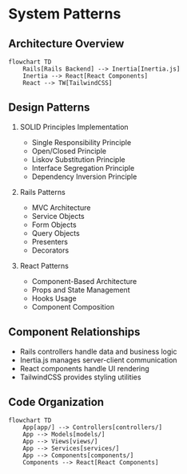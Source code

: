 # System Patterns

## Architecture Overview
```mermaid
flowchart TD
    Rails[Rails Backend] --> Inertia[Inertia.js]
    Inertia --> React[React Components]
    React --> TW[TailwindCSS]
```

## Design Patterns
1. SOLID Principles Implementation
   - Single Responsibility Principle
   - Open/Closed Principle
   - Liskov Substitution Principle
   - Interface Segregation Principle
   - Dependency Inversion Principle

2. Rails Patterns
   - MVC Architecture
   - Service Objects
   - Form Objects
   - Query Objects
   - Presenters
   - Decorators

3. React Patterns
   - Component-Based Architecture
   - Props and State Management
   - Hooks Usage
   - Component Composition

## Component Relationships
- Rails controllers handle data and business logic
- Inertia.js manages server-client communication
- React components handle UI rendering
- TailwindCSS provides styling utilities

## Code Organization
```mermaid
flowchart TD
    App[app/] --> Controllers[controllers/]
    App --> Models[models/]
    App --> Views[views/]
    App --> Services[services/]
    App --> Components[components/]
    Components --> React[React Components]
``` 